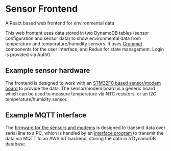 # Sensor Frontend

A React based web frontend for environmental data

This web frontent uses data stored in two DynamoDB tables (sensor configuration and sensor data)
to show environmental data from temperature and temperature/humidity sensors. It uses
[Grommet](http://grommet.io/) components for the user interface, and Redux for state
management. Login is provided via Auth0.

## Example sensor hardware

The frontend is designed to work with an [STM32F0 based sensor/modem board](https://oshpark.com/shared_projects/2lZiNO17)
to provide the data. The sensor/modem board is a generic board which can be used to measure temperature via NTC
resistors, or an I2C temperature/humidity sensor.

## Example MQTT interface

The [firmware for the sensors and modems](https://github.com/ekoeppen/STM32_Generic_Ada_Drivers/tree/master/examples/stm32f0/rfm69_moter)
is designed to transmit data over serial line to a PC, which is handled by an
[interface program](https://github.com/ekoeppen/moter-modem) to transmit the data 
via MQTT to an AWS IoT backend, storing the data in a DynamoDB database.
